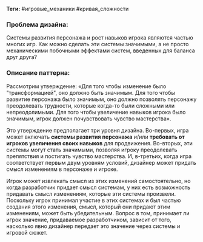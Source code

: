 **Теги:** #игровые_механики #кривая_сложности 
### Проблема дизайна:
Системы развития персонажа и рост навыков игрока являются частью многих игр. Как можно сделать эти системы значимыми, а не просто механическими побочными эффектами систем, введенных для баланса друг друга?
### Описание паттерна:
Рассмотрим утверждение: «Для того чтобы изменение было "трансформацией", оно должно быть значимым. Для того чтобы развитие персонажа было значимым, оно должно позволять персонажу преодолевать трудности, которые когда-то были сложными или непреодолимыми. Для того чтобы увеличение навыков игрока было значимым, игрок должен почувствовать чувство мастерства». 

Это утверждение предполагает три уровня дизайна. Во-первых, игра может включать **системы развития персонажа** и/или **требовать от игроков увеличения своих навыков** для продвижения. Во-вторых, эти системы могут стать значимыми, позволяя игроку преодолевать препятствия и постигать чувство мастерства. И, в-третьих, когда игра соответствует первым двум уровням условий, дизайнер может придать смысл изменениям в персонаже и игроке. 

Игрок может извлекать смысл из этих изменений самостоятельно, но когда разработчик придает смысл системам, у них есть возможность придавать смысл изменениям, которые эти системы произвели. Поскольку игрок принимал участие в этих системах и был частью создания этого изменения, смысл, который они придают этим изменениям, может быть убедительным. Вопрос в том, принимает ли игрок значение, придаваемое разработчиком, зависит от того, насколько явно дизайнер передает это значение через системы и игровой сюжет.